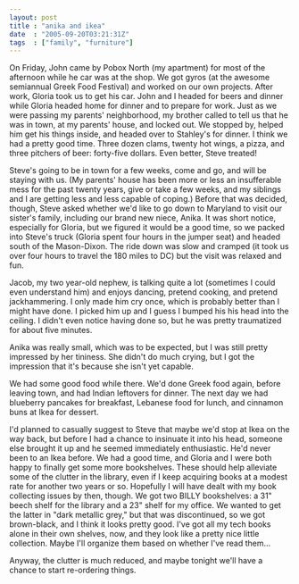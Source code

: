 ```yaml
---
layout: post
title : "anika and ikea"
date  : "2005-09-20T03:21:31Z"
tags  : ["family", "furniture"]
---
```

On Friday, John came by Pobox North (my apartment) for most of the afternoon while he car was at the shop.  We got gyros (at the awesome semiannual Greek Food Festival) and worked on our own projects.  After work, Gloria took us to get his car.  John and I headed for beers and dinner while Gloria headed home for dinner and to prepare for work.  Just as we were passing my parents' neighborhood, my brother called to tell us that he was in town, at my parents' house, and locked out.  We stopped by, helped him get his things inside, and headed over to Stahley's for dinner.  I think we had a pretty good time.  Three dozen clams, twenty hot wings, a pizza, and three pitchers of beer: forty-five dollars.  Even better, Steve treated!

Steve's going to be in town for a few weeks, come and go, and will be staying with us.  (My parents' house has been more or less an insufferable mess for the past twenty years, give or take a few weeks, and my siblings and I are getting less and less capable of coping.)  Before that was decided, though, Steve asked whether we'd like to go down to Maryland to visit our sister's family, including our brand new niece, Anika.  It was short notice, especially for Gloria, but we figured it would be a good time, so we packed into Steve's truck (Gloria spent four hours in the jumper seat) and headed south of the Mason-Dixon.  The ride down was slow and cramped (it took us over four hours to travel the 180 miles to DC) but the visit was relaxed and fun.

Jacob, my two year-old nephew, is talking quite a lot (sometimes I could even understand him) and enjoys dancing, pretend cooking, and pretend jackhammering. I only made him cry once, which is probably better than I might have done.  I picked him up and I guess I bumped his his head into the ceiling.  I didn't even notice having done so, but he was pretty traumatized for about five minutes.

Anika was really small, which was to be expected, but I was still pretty impressed by her tininess.  She didn't do much crying, but I got the impression that it's because she isn't yet capable.

We had some good food while there.  We'd done Greek food again, before leaving town, and had Indian leftovers for dinner.  The next day we had blueberry pancakes for breakfast, Lebanese food for lunch, and cinnamon buns at Ikea for dessert.

I'd planned to casually suggest to Steve that maybe we'd stop at Ikea on the way back, but before I had a chance to insinuate it into his head, someone else brought it up and he seemed immediately enthusiastic.  He'd never been to an Ikea before.  We had a good time, and Gloria and I were both happy to finally get some more bookshelves.  These should help alleviate some of the clutter in the library, even if I keep acquiring books at a modest rate for another two years or so.  Hopefully I will have dealt with my book collecting issues by then, though.  We got two BILLY bookshelves: a 31" beech shelf for the library and a 23" shelf for my office.  We wanted to get the latter in "dark metallic grey," but that was discontinued, so we got brown-black, and I think it looks pretty good.  I've got all my tech books alone in their own shelves, now, and they look like a pretty nice little collection.  Maybe I'll organize them based on whether I've read them...

Anyway, the clutter is much reduced, and maybe tonight we'll have a chance to start re-ordering things. 
